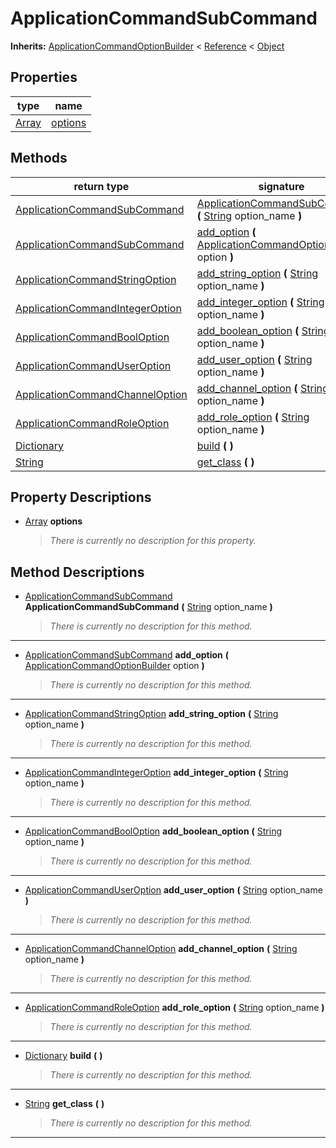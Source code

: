   
# ApplicationCommandSubCommand
  
**Inherits:** [ApplicationCommandOptionBuilder](./class_applicationcommandoptionbuilder.md) < [Reference](https://docs.godotengine.org/en/3.5/classes/class_reference.html) < [Object](https://docs.godotengine.org/en/3.5/classes/class_object.html)  
  
  
## Properties
  
| type                                                                  | name                         |
|-----------------------------------------------------------------------|------------------------------|
| [Array](https://docs.godotengine.org/en/3.5/classes/class_array.html) | [options](#property-options) |  
  
## Methods
  
| return type                                                                     | signature                                                                                                                                                             |
|---------------------------------------------------------------------------------|-----------------------------------------------------------------------------------------------------------------------------------------------------------------------|
| [ApplicationCommandSubCommand](./class_applicationcommandsubcommand.md)         | [ApplicationCommandSubCommand](#method-ApplicationCommandSubCommand) **(** [String](https://docs.godotengine.org/en/3.5/classes/class_string.html) option\_name **)** |
| [ApplicationCommandSubCommand](./class_applicationcommandsubcommand.md)         | [add\_option](#method-add-option) **(** [ApplicationCommandOptionBuilder](./class_applicationcommandoptionbuilder.md) option **)**                                    |
| [ApplicationCommandStringOption](./class_applicationcommandstringoption.md)     | [add\_string\_option](#method-add-string-option) **(** [String](https://docs.godotengine.org/en/3.5/classes/class_string.html) option\_name **)**                     |
| [ApplicationCommandIntegerOption](./class_applicationcommandintegeroption.md)   | [add\_integer\_option](#method-add-integer-option) **(** [String](https://docs.godotengine.org/en/3.5/classes/class_string.html) option\_name **)**                   |
| [ApplicationCommandBoolOption](./class_applicationcommandbooloption.md)         | [add\_boolean\_option](#method-add-boolean-option) **(** [String](https://docs.godotengine.org/en/3.5/classes/class_string.html) option\_name **)**                   |
| [ApplicationCommandUserOption](./class_applicationcommanduseroption.md)         | [add\_user\_option](#method-add-user-option) **(** [String](https://docs.godotengine.org/en/3.5/classes/class_string.html) option\_name **)**                         |
| [ApplicationCommandChannelOption](./class_applicationcommandchanneloption.md)   | [add\_channel\_option](#method-add-channel-option) **(** [String](https://docs.godotengine.org/en/3.5/classes/class_string.html) option\_name **)**                   |
| [ApplicationCommandRoleOption](./class_applicationcommandroleoption.md)         | [add\_role\_option](#method-add-role-option) **(** [String](https://docs.godotengine.org/en/3.5/classes/class_string.html) option\_name **)**                         |
| [Dictionary](https://docs.godotengine.org/en/3.5/classes/class_dictionary.html) | [build](#method-build) **(**  **)**                                                                                                                                   |
| [String](https://docs.godotengine.org/en/3.5/classes/class_string.html)         | [get\_class](#method-get-class) **(**  **)**                                                                                                                          |  
  
## Property Descriptions
  
- <a name="property-options"></a>[Array](https://docs.godotengine.org/en/3.5/classes/class_array.html) **options**  
  
	> *There is currently no description for this property.*
  
  
## Method Descriptions
  
- <a name="method-ApplicationCommandSubCommand"></a>[ApplicationCommandSubCommand](./class_applicationcommandsubcommand.md) **ApplicationCommandSubCommand** **(** [String](https://docs.godotengine.org/en/3.5/classes/class_string.html) option\_name **)**  
  
	> *There is currently no description for this method.*  
________________

- <a name="method-add-option"></a>[ApplicationCommandSubCommand](./class_applicationcommandsubcommand.md) **add\_option** **(** [ApplicationCommandOptionBuilder](./class_applicationcommandoptionbuilder.md) option **)**  
  
	> *There is currently no description for this method.*  
________________

- <a name="method-add-string-option"></a>[ApplicationCommandStringOption](./class_applicationcommandstringoption.md) **add\_string\_option** **(** [String](https://docs.godotengine.org/en/3.5/classes/class_string.html) option\_name **)**  
  
	> *There is currently no description for this method.*  
________________

- <a name="method-add-integer-option"></a>[ApplicationCommandIntegerOption](./class_applicationcommandintegeroption.md) **add\_integer\_option** **(** [String](https://docs.godotengine.org/en/3.5/classes/class_string.html) option\_name **)**  
  
	> *There is currently no description for this method.*  
________________

- <a name="method-add-boolean-option"></a>[ApplicationCommandBoolOption](./class_applicationcommandbooloption.md) **add\_boolean\_option** **(** [String](https://docs.godotengine.org/en/3.5/classes/class_string.html) option\_name **)**  
  
	> *There is currently no description for this method.*  
________________

- <a name="method-add-user-option"></a>[ApplicationCommandUserOption](./class_applicationcommanduseroption.md) **add\_user\_option** **(** [String](https://docs.godotengine.org/en/3.5/classes/class_string.html) option\_name **)**  
  
	> *There is currently no description for this method.*  
________________

- <a name="method-add-channel-option"></a>[ApplicationCommandChannelOption](./class_applicationcommandchanneloption.md) **add\_channel\_option** **(** [String](https://docs.godotengine.org/en/3.5/classes/class_string.html) option\_name **)**  
  
	> *There is currently no description for this method.*  
________________

- <a name="method-add-role-option"></a>[ApplicationCommandRoleOption](./class_applicationcommandroleoption.md) **add\_role\_option** **(** [String](https://docs.godotengine.org/en/3.5/classes/class_string.html) option\_name **)**  
  
	> *There is currently no description for this method.*  
________________

- <a name="method-build"></a>[Dictionary](https://docs.godotengine.org/en/3.5/classes/class_dictionary.html) **build** **(**  **)**  
  
	> *There is currently no description for this method.*  
________________

- <a name="method-get-class"></a>[String](https://docs.godotengine.org/en/3.5/classes/class_string.html) **get\_class** **(**  **)**  
  
	> *There is currently no description for this method.*  
________________

  
